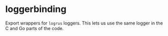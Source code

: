 # loggerbinding

Export wrappers for `logrus` loggers. This lets us use the same logger in the C
and Go parts of the code.
